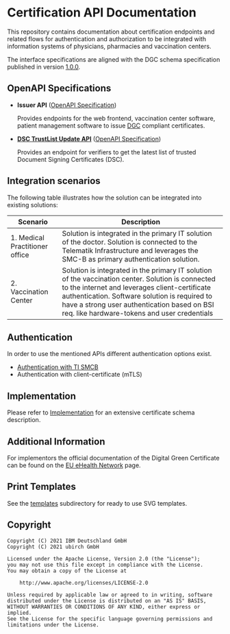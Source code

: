 # Certification API Documentation

This repository contains documentation about certification endpoints and related flows for authentication and authorization to be integrated with information systems of physicians, pharmacies and vaccination centers.

The interface specifications are aligned with the DGC schema specification published in version [1.0.0](https://github.com/ehn-digital-green-development/ehn-dgc-schema/releases/tag/1.0.0).

## OpenAPI Specifications

- **Issuer API** ([OpenAPI Specification](dcc-certify-api.yaml))

  Provides endpoints for the web frontend, vaccination center software,
  patient management software to issue [DGC](https://ec.europa.eu/info/live-work-travel-eu/coronavirus-response/safe-covid-19-vaccines-europeans/covid-19-digital-green-certificates)
  compliant certificates.

- **[DSC TrustList Update API](dsc-update/README.md)** ([OpenAPI Specification](dsc-update/dsc-update-api.yaml))

  Provides an endpoint for verifiers to get the latest list of trusted Document Signing Certificates (DSC).

## Integration scenarios
The following table illustrates how the solution can be integrated into existing solutions:

| Scenario | Description | 
| --- | --- | 
| 1. Medical Practitioner office | Solution is integrated in the primary IT solution of the doctor. Solution is connected to the Telematik Infrastructure and leverages the SMC-B as primary authentication solution.|
| 2. Vaccination Center | Solution is integrated in the primary IT solution of the vaccination center. Solution is connected to the internet and leverages client-certificate authentication. Software solution is required to have a strong user authentication based on BSI req. like hardware-tokens and user credentials |  


## Authentication
In order to use the mentioned APIs different authentication options exist. 

- [Authentication with TI SMCB](SMCB-Authentication.md)
- Authentication with client-certificate (mTLS)

## Implementation

Please refer to [Implementation](Implementation.md) for an extensive certificate schema description.      

## Additional Information

For implementors the official documentation of the Digital Green Certificate
can be found on the [EU eHealth Network](https://ec.europa.eu/health/ehealth/key_documents_en) page.

## Print Templates

See the [templates](templates) subdirectory for ready to use SVG templates.

## Copyright

```
Copyright (C) 2021 IBM Deutschland GmbH 
Copyright (C) 2021 ubirch GmbH

Licensed under the Apache License, Version 2.0 (the "License");
you may not use this file except in compliance with the License.
You may obtain a copy of the License at

    http://www.apache.org/licenses/LICENSE-2.0

Unless required by applicable law or agreed to in writing, software
distributed under the License is distributed on an "AS IS" BASIS,
WITHOUT WARRANTIES OR CONDITIONS OF ANY KIND, either express or implied.
See the License for the specific language governing permissions and
limitations under the License.
```
